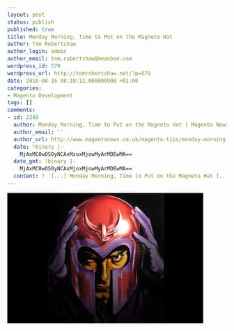 ```yaml
---
layout: post
status: publish
published: true
title: Monday Morning, Time to Put on the Magneto Hat
author: Tom Robertshaw
author_login: admin
author_email: tom.robertshaw@meanbee.com
wordpress_id: 579
wordpress_url: http://tomrobertshaw.net/?p=579
date: 2010-08-16 08:10:12.000000000 +01:00
categories:
- Magento Development
tags: []
comments:
- id: 2240
  author: Monday Morning, Time to Put on the Magneto Hat | Magento News
  author_email: ''
  author_url: http://www.magentonews.co.uk/magento-tips/monday-morning-time-to-put-on-the-magneto-hat/
  date: !binary |-
    MjAxMC0wOS0yNCAxMzoxMjowMyArMDEwMA==
  date_gmt: !binary |-
    MjAxMC0wOS0yNCAxMjoxMjowMyArMDEwMA==
  content: ! '[...] Monday Morning, Time to Put on the Magneto Hat [...]'
---
```

<img src="/img/2010/08/magneto.jpg" alt="Magneto" title="Magneto" />
